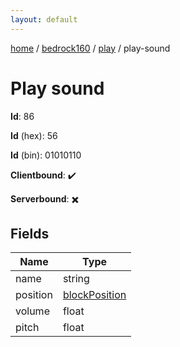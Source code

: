 ```yaml
---
layout: default
---
```


[home](/)  /  [bedrock160](/protocol/bedrock160)  /  [play](/protocol/bedrock160/play)  /  play-sound

# Play sound

**Id**: 86

**Id** (hex): 56

**Id** (bin): 01010110

**Clientbound**: ✔️

**Serverbound**: ✖️

## Fields

Name | Type
---|---
name | string
position | [blockPosition](/protocol/bedrock160/types/block-position)
volume | float
pitch | float

